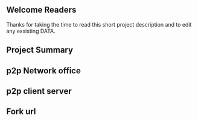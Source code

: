 ## Welcome Readers
Thanks for taking the time to read this short project 
description and to edit any exsisting DATA.


## Project Summary


## p2p Network office


## p2p client server


## Fork url


